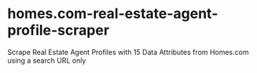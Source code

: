 # homes.com-real-estate-agent-profile-scraper
Scrape Real Estate Agent Profiles with 15 Data Attributes from Homes.com using a search URL only
